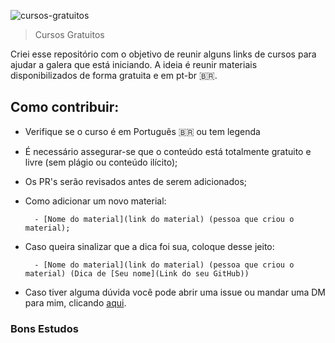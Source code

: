 ![cursos-gratuitos](https://user-images.githubusercontent.com/70456452/154167100-871c60ac-6bd7-48bf-ac74-297e3e8b81c7.png)

> Cursos Gratuitos

Criei esse repositório com o objetivo de reunir alguns links de cursos para ajudar a galera que está iniciando. A ideia é reunir materiais disponibilizados de forma gratuita e em pt-br 🇧🇷.

## Como contribuir:

- Verifique se o curso é em Português 🇧🇷 ou tem legenda

- É necessário assegurar-se que o conteúdo está totalmente gratuito e livre (sem plágio ou conteúdo ilícito);   

- Os PR's serão revisados antes de serem adicionados;  

- Como adicionar um novo material:

        - [Nome do material](link do material) (pessoa que criou o material);

- Caso queira sinalizar que a dica foi sua, coloque desse jeito:
            
        - [Nome do material](link do material) (pessoa que criou o material) (Dica de [Seu nome](Link do seu GitHub))
            
- Caso tiver alguma dúvida você pode abrir uma issue ou mandar uma DM para mim, clicando [aqui](https://twitter.com/ceIenny).   

### Bons Estudos 
